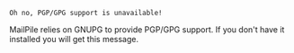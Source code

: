 `Oh no, PGP/GPG support is unavailable!`

MailPile relies on GNUPG to provide PGP/GPG support. If you don't have it installed you will get this message.

